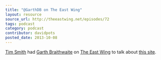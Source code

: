 ```yaml
---
title: "@GarthDB on The East Wing"
layout: resource
source_url: http://theeastwing.net/episodes/72
tags: podcast
category: podcast
contributor: davidpots
posted_date: 2013-10-08
---
```


[Tim Smith](http://www.twitter.com/ttimsmith) had [Garth Braithwaite](http://www.twitter.com/garthdb) on [The East Wing](http://goodstuff.fm/theeastwing) to talk about [this site](/).
